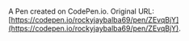 # 

A Pen created on CodePen.io. Original URL: [https://codepen.io/rockyjaybalba69/pen/ZEvqBjY](https://codepen.io/rockyjaybalba69/pen/ZEvqBjY).


